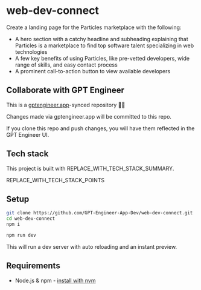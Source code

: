 # web-dev-connect

Create a landing page for the Particles marketplace with the following:

- A hero section with a catchy headline and subheading explaining that Particles is a marketplace to find top software talent specializing in web technologies 
- A few key benefits of using Particles, like pre-vetted developers, wide range of skills, and easy contact process
- A prominent call-to-action button to view available developers

## Collaborate with GPT Engineer

This is a [gptengineer.app](https://gptengineer.app)-synced repository 🌟🤖

Changes made via gptengineer.app will be committed to this repo.

If you clone this repo and push changes, you will have them reflected in the GPT Engineer UI.

## Tech stack

This project is built with REPLACE_WITH_TECH_STACK_SUMMARY.

REPLACE_WITH_TECH_STACK_POINTS

## Setup

```sh
git clone https://github.com/GPT-Engineer-App-Dev/web-dev-connect.git
cd web-dev-connect
npm i
```

```sh
npm run dev
```

This will run a dev server with auto reloading and an instant preview.

## Requirements

- Node.js & npm - [install with nvm](https://github.com/nvm-sh/nvm#installing-and-updating)
